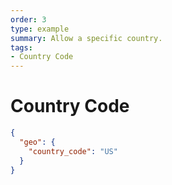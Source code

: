 ```yaml
---
order: 3
type: example
summary: Allow a specific country.
tags:
- Country Code
---
```


# Country Code

```json
{
  "geo": {
    "country_code": "US"
  }
}
```
